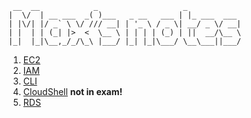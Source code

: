 ```
 __  __            _                   _
|  \/  | __ ___  _( )___   _ __   ___ | |_ ___  ___
| |\/| |/ _` \ \/ /// __| | '_ \ / _ \| __/ _ \/ __|
| |  | | (_| |>  <  \__ \ | | | | (_) | ||  __/\__ \
|_|  |_|\__,_/_/\_\ |___/ |_| |_|\___/ \__\___||___/
```

1. [EC2](./EC2-notes.md)
1. [IAM](./IAM-notes.md)
1. [CLI](./CLI-notes.md)
1. [CloudShell](./CloudShell-notes.md) **not in exam!**
1. [RDS](./RDS-notes.md)
